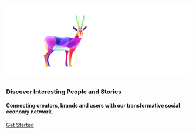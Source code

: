 <h2 class='flex justify-center pt-20 pb-4 max-sm:py-6'>
  <a href='//nextme.one'><img src="assets/images/logo/logo_pro.svg" /></a>
</h2>

<h3 class='text-3xl py-2'>Discover Interesting People and Stories</h3>
<h4 class='pb-12'>Connecting creators, brands and users with our transformative social economy network.</h4>

[Get Started](README.md)
